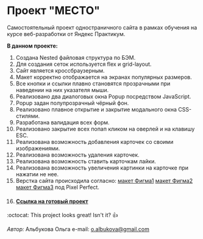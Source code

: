 # Проект "МЕСТО"

Cамостоятельный проект одностраничного сайта в рамках обучения на курсе веб-разработки от Яндекс Практикум.

**В данном проекте:**

1. Создана Nested файловая структура по БЭМ.
2. Для создания сеток используется flex и grid-layout.
3. Сайт является кроссбраузерным.
4. Макет корректно отображается на экранах популярных размеров.
5. Все кнопки и ссылки плавно становятся прозрачными при наведении на них указателя мыши.
6. Реализовано два диалоговых окна Popup посредством JavaScript.
7. Popup задан полупрозрачный чёрный фон.
8. Реализовано плавное открытие и закрытие модального окна CSS-стилями.
9. Разработана валидация всех форм.
10. Реализовано закрытие всех попап кликом на оверлей и на клавишу ESC.
11. Реализована возможность добавления карточек со своими изображениями. 
12. Реализована возможность удаления карточек.
13. Реализована возможность ставить карточкам лайки.
14. Реализована возможность увеличения картинки на карточке при нажатии не нее.
15. Верстка сайта происходила согласно: [макет Фигма1](https://www.figma.com/file/StZjf8HnoeLdiXS7dYrLAh/JavaScript.-Sprint-4) 
[макет Фигма2](https://www.figma.com/file/nlYpT4VhFiwimn2YlncrcF/JavaScript.-Sprint-5) 
[макет Фигма3](https://www.figma.com/file/XNaGNEZD5NEjeyJzAT4gMb/JavaScript.-Sprint-6) 
под Pixel Perfect.
14. #### [Ссылка на готовый проект](https://oalbukova.github.io/mesto/)

:octocat: This project looks great! Isn't it? :+1:

_Автор:_
Альбукова Ольга
e-mail: o.albukova@gmail.com
